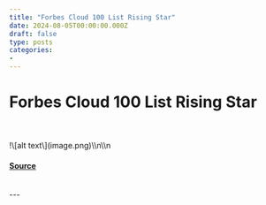 ```yaml
---
title: "Forbes Cloud 100 List Rising Star"
date: 2024-08-05T00:00:00.000Z
draft: false
type: posts
categories: 
- 
---
```

# Forbes Cloud 100 List Rising Star

<br/>

<br/>
!\[alt text\](image.png)\\n\\n

#### [Source](https://vulncheck.com/blog/null)

<br/>
---
